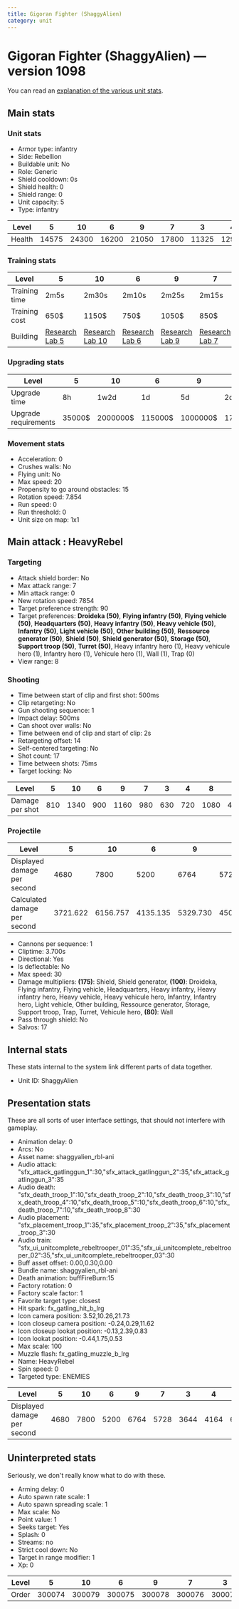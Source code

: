 ```yaml
---
title: Gigoran Fighter (ShaggyAlien)
category: unit
---
```


# Gigoran Fighter (ShaggyAlien) — version 1098

You can read an [explanation  of the various unit stats](unitexplained.md).

## Main stats

### Unit stats

  * Armor type: infantry
  * Side: Rebellion
  * Buildable unit: No
  * Role: Generic
  * Shield cooldown: 0s
  * Shield health: 0
  * Shield range: 0
  * Unit capacity: 5
  * Type: infantry

|Level |5    |10   |6    |9    |7    |3    |4    |8    |1   |2   |
|------|-----|-----|-----|-----|-----|-----|-----|-----|----|----|
|Health|14575|24300|16200|21050|17800|11325|12950|19425|8100|9725|


### Training stats

|Level        |5                                     |10                                     |6                                     |9                                     |7                                     |3                                     |4                                     |8                                     |1                               |2                                     |
|-------------|--------------------------------------|---------------------------------------|--------------------------------------|--------------------------------------|--------------------------------------|--------------------------------------|--------------------------------------|--------------------------------------|--------------------------------|--------------------------------------|
|Training time|2m5s                                  |2m30s                                  |2m10s                                 |2m25s                                 |2m15s                                 |1m55s                                 |2m                                    |2m20s                                 |1m40s                           |1m50s                                 |
|Training cost|650$                                  |1150$                                  |750$                                  |1050$                                 |850$                                  |450$                                  |550$                                  |1000$                                 |250$                            |350$                                  |
|Building     |[Research Lab 5](rebelOffenseLab.html)|[Research Lab 10](rebelOffenseLab.html)|[Research Lab 6](rebelOffenseLab.html)|[Research Lab 9](rebelOffenseLab.html)|[Research Lab 7](rebelOffenseLab.html)|[Research Lab 3](rebelOffenseLab.html)|[Research Lab 4](rebelOffenseLab.html)|[Research Lab 8](rebelOffenseLab.html)|[Barracks 6](rebelBarracks.html)|[Research Lab 2](rebelOffenseLab.html)|


### Upgrading stats

|Level               |5     |10      |6      |9       |7      |3    |4     |8      |1    |2    |
|--------------------|------|--------|-------|--------|-------|-----|------|-------|-----|-----|
|Upgrade time        |8h    |1w2d    |1d     |5d      |2d     |1h   |3h30m |3d12h  |0s   |15m  |
|Upgrade requirements|35000$|2000000$|115000$|1000000$|175000$|6000$|15000$|350000$|3000$|3000$|


### Movement stats

  * Acceleration: 0
  * Crushes walls: No
  * Flying unit: No
  * Max speed: 20
  * Propensity to go around obstacles: 15
  * Rotation speed: 7.854
  * Run speed: 0
  * Run threshold: 0
  * Unit size on map: 1x1

## Main attack : HeavyRebel

### Targeting

  * Attack shield border: No
  * Max attack range: 7
  * Min attack range: 0
  * New rotation speed: 7854
  * Target preference strength: 90
  * Target preferences: **Droideka (50)**, **Flying infantry (50)**, **Flying vehicle (50)**, **Headquarters (50)**, **Heavy infantry (50)**, **Heavy vehicle (50)**, **Infantry (50)**, **Light vehicle (50)**, **Other building (50)**, **Ressource generator (50)**, **Shield (50)**, **Shield generator (50)**, **Storage (50)**, **Support troop (50)**, **Turret (50)**, Heavy infantry hero (1), Heavy vehicule hero (1), Infantry hero (1), Vehicule hero (1), Wall (1), Trap (0)
  * View range: 8

### Shooting

  * Time between start of clip and first shot: 500ms
  * Clip retargeting: No
  * Gun shooting sequence: 1
  * Impact delay: 500ms
  * Can shoot over walls: No
  * Time between end of clip and start of clip: 2s
  * Retargeting offset: 14
  * Self-centered targeting: No
  * Shot count: 17
  * Time between shots: 75ms
  * Target locking: No

|Level          |5  |10  |6  |9   |7  |3  |4  |8   |1  |2  |
|---------------|---|----|---|----|---|---|---|----|---|---|
|Damage per shot|810|1340|900|1160|980|630|720|1080|450|540|


### Projectile

|Level                       |5       |10      |6       |9       |7       |3       |4       |8       |1       |2       |
|----------------------------|--------|--------|--------|--------|--------|--------|--------|--------|--------|--------|
|Displayed damage per second |4680    |7800    |5200    |6764    |5728    |3644    |4164    |6244    |2600    |3128    |
|Calculated damage per second|3721.622|6156.757|4135.135|5329.730|4502.703|2894.595|3308.108|4962.162|2067.568|2481.081|


  * Cannons per sequence: 1
  * Cliptime: 3.700s
  * Directional: Yes
  * Is deflectable: No
  * Max speed: 30
  * Damage multipliers: **(175)**: Shield, Shield generator, **(100)**: Droideka, Flying infantry, Flying vehicle, Headquarters, Heavy infantry, Heavy infantry hero, Heavy vehicle, Heavy vehicule hero, Infantry, Infantry hero, Light vehicle, Other building, Ressource generator, Storage, Support troop, Trap, Turret, Vehicule hero, **(80)**: Wall
  * Pass through shield: No
  * Salvos: 17

## Internal stats

These stats internal to the system link different parts of data together.

  * Unit ID: ShaggyAlien

## Presentation stats

These are all sorts of user interface settings, that should not interfere with gameplay.

  * Animation delay: 0
  * Arcs: No
  * Asset name: shaggyalien_rbl-ani
  * Audio attack: "sfx_attack_gatlinggun_1":30,"sfx_attack_gatlinggun_2":35,"sfx_attack_gatlinggun_3":35
  * Audio death: "sfx_death_troop_1":10,"sfx_death_troop_2":10,"sfx_death_troop_3":10,"sfx_death_troop_4":10,"sfx_death_troop_5":10,"sfx_death_troop_6":10,"sfx_death_troop_7":10,"sfx_death_troop_8":30
  * Audio placement: "sfx_placement_troop_1":35,"sfx_placement_troop_2":35,"sfx_placement_troop_3":30
  * Audio train: "sfx_ui_unitcomplete_rebeltrooper_01":35,"sfx_ui_unitcomplete_rebeltrooper_02":35,"sfx_ui_unitcomplete_rebeltrooper_03":30
  * Buff asset offset: 0.00,0.30,0.00
  * Bundle name: shaggyalien_rbl-ani
  * Death animation: buffFireBurn:15
  * Factory rotation: 0
  * Factory scale factor: 1
  * Favorite target type: closest
  * Hit spark: fx_gatling_hit_b_lrg
  * Icon camera position: 3.52,10.26,21.73
  * Icon closeup camera position: -0.24,0.29,11.62
  * Icon closeup lookat position: -0.13,2.39,0.83
  * Icon lookat position: -0.44,1.75,0.53
  * Max scale: 100
  * Muzzle flash: fx_gatling_muzzle_b_lrg
  * Name: HeavyRebel
  * Spin speed: 0
  * Targeted type: ENEMIES

|Level                      |5   |10  |6   |9   |7   |3   |4   |8   |1   |2   |
|---------------------------|----|----|----|----|----|----|----|----|----|----|
|Displayed damage per second|4680|7800|5200|6764|5728|3644|4164|6244|2600|3128|


## Uninterpreted stats

Seriously, we don't really know what to do with these.

  * Arming delay: 0
  * Auto spawn rate scale: 1
  * Auto spawn spreading scale: 1
  * Max scale: No
  * Point value: 1
  * Seeks target: Yes
  * Splash: 0
  * Streams: no
  * Strict cool down: No
  * Target in range modifier: 1
  * Xp: 0

|Level|5     |10    |6     |9     |7     |3     |4     |8     |1     |2     |
|-----|------|------|------|------|------|------|------|------|------|------|
|Order|300074|300079|300075|300078|300076|300072|300073|300077|300070|300071|


